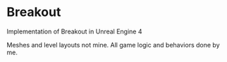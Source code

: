 # Breakout
Implementation of Breakout in Unreal Engine 4

Meshes and level layouts not mine.  All game logic and behaviors done by me.  
